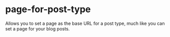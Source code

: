# page-for-post-type
Allows you to set a page as the base URL for a post type, much like you can set a page for your blog posts.
